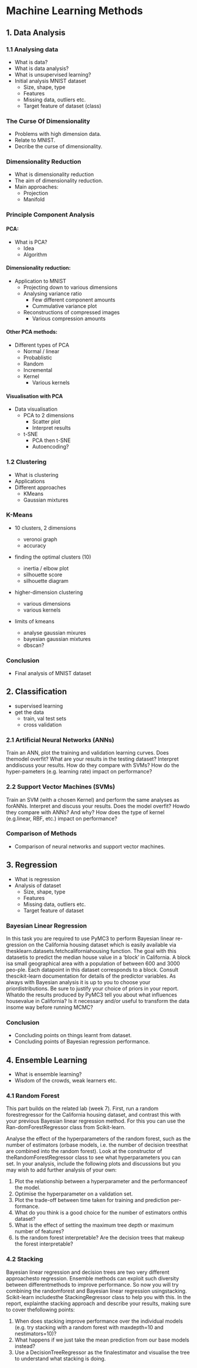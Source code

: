 # Machine Learning Methods

## 1. Data Analysis

### 1.1 Analysing data
- What is data?
- What is data analysis?
- What is unsupervised learning?
- Initial analysis MNIST dataset
  - Size, shape, type
  - Features
  - Missing data, outliers etc.
  - Target feature of dataset (class)

### The Curse Of Dimensionality
- Problems with high dimension data.
- Relate to MNIST.
- Decribe the curse of dimensionality.

### Dimensionality Reduction
- What is dimensionality reduction
- The aim of dimensionality reduction.
- Main approaches:
  - Projection
  - Manifold
  
### Principle Component Analysis

#### PCA:
- What is PCA?
  - Idea
  - Algorithm

#### Dimensionality reduction:
- Application to MNIST
  - Projecting down to various dimensions
  - Analysing variance ratio
    - Few different component amounts
    - Cummulative variance plot
  - Reconstructions of compressed images
    - Various compression amounts

#### Other PCA methods:
- Different types of PCA
  - Normal / linear
  - Probablistic
  - Random
  - Incremental
  - Kernel
    - Various kernels
  
#### Visualisation with PCA
- Data visualisation
  - PCA to 2 dimensions
    - Scatter plot
    - Interpret results
  - t-SNE
    - PCA then t-SNE
    - Autoencoding?

### 1.2 Clustering

- What is clustering
- Applications
- Different approaches
  - KMeans
  - Gaussian mixtures

### K-Means


- 10 clusters, 2 dimensions
  - veronoi graph
  - accuracy

- finding the optimal clusters (10)
  - inertia / elbow plot
  - silhouette score
  - silhouette diagram
  
- higher-dimension clustering
  - various dimensions
  - various kernels
  
- limits of kmeans

  - analyse gaussian mixures
  - bayesian gaussian mixtures
  - dbscan?

### Conclusion

- Final analysis of MNIST dataset

## 2. Classification

- supervised learning
- get the data
  - train, val test sets
  - cross validation

### 2.1 Artificial Neural Networks (ANNs)

Train an ANN, plot the training and validation learning curves.  Does themodel overfit?  What are your results in the testing dataset?  Interpret anddiscuss your results.  How do they compare with SVMs?  How do the hyper-pameters (e.g.  learning rate) impact on performance?

### 2.2 Support Vector Machines (SVMs)

Train an SVM (with a chosen Kernel) and perform the same analyses as forANNs.   Interpret  and  discuss  your  results.   Does  the  model  overfit?   Howdo they compare with ANNs?  And why?  How does the type of kernel (e.g.linear, RBF, etc.) impact on performance?

### Comparison of Methods

- Comparison of neural networks and support vector machines.

## 3. Regression

- What is regression
- Analysis of dataset
  - Size, shape, type
  - Features
  - Missing data, outliers etc.
  - Target feature of dataset

### Bayesian Linear Regression

In this task you are required to use PyMC3 to perform Bayesian linear re-gression on the California housing dataset which is easily available via thesklearn.datasets.fetchcaliforniahousing function.  The goal with this datasetis to predict the median house value in a ‘block’ in California.  A block isa small geographical area with a population of between 600 and 3000 peo-ple.   Each  datapoint  in  this  dataset  corresponds  to  a  block.   Consult  thescikit-learn documentation for details of the predictor variables. As  always  with  Bayesian  analysis  it  is  up  to  you  to  choose  your  priordistributions.  Be sure to justify your choice of priors in your report.  Whatdo  the  results  produced  by  PyMC3  tell  you  about  what  influences  housevalue in California?  Is it necessary and/or useful to transform the data insome way before running MCMC?

### Conclusion

- Concluding points on things learnt from dataset.
- Concluding points of Bayesian regression performance.

## 4. Ensemble Learning

- What is ensemble learning?
- Wisdom of the crowds, weak learners etc.

### 4.1 Random Forest

This part builds on the related lab (week 7). First, run a random forestregressor for the California housing dataset, and contrast this with your previous Bayesian linear regression method. For this you can use the Ran-domForestRegressor class from Scikit-learn.

Analyse the effect of the hyperparameters of the random forest, such as the number of estimators (orbase models, i.e. the number of decision treesthat are combined into the random forest). Look at the constructor of theRandomForestRegressor class to see what hyperparameters you can set. In your analysis, include the following plots and discussions but you may wish to add further analysis of your own:

1. Plot the relationship between a hyperparameter and the performanceof the model.
2. Optimise the hyperparameter on a validation set.
3. Plot the trade-off between time taken for training and prediction per-formance.
4. What do you think is a good choice for the number of estimators onthis dataset?
5. What is the effect of setting the maximum tree depth or maximum number of features?
6. Is the random forest interpretable? Are the decision trees that makeup the forest interpretable?

### 4.2 Stacking

Bayesian linear regression and decision trees are two very different approachesto regression.  Ensemble methods can exploit such diversity between differentmethods to improve performance.  So now you will try combining the randomforest  and  Bayesian  linear  regression  usingstacking.   Scikit-learn  includesthe  StackingRegressor  class  to  help  you  with  this.   In  the  report,  explainthe stacking approach and describe your results,  making sure to cover thefollowing points:

1. When does stacking improve performance over the individual models (e.g. try stacking with a random forest with maxdepth=10 and nestimators=10)?
2. What happens if we just take the mean prediction from our base models instead?
3. Use a DecisionTreeRegressor as the finalestimator and visualise the tree to understand what stacking is doing.